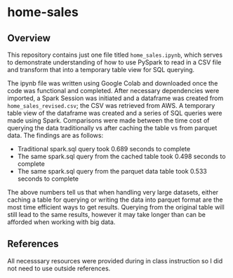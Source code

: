 # home-sales

## Overview

This repository contains just one file titled `home_sales.ipynb`, which serves to demonstrate understanding of how to use PySpark to read in a CSV file and transform that into a temporary table view for SQL querying.

The ipynb file was written using Google Colab and downloaded once the code was functional and completed. After necessary dependencies were imported, a Spark Session was initiated and a dataframe was created from `home_sales_revised.csv`; the CSV was retrieved from AWS. A temporary table view of the dataframe was created and a series of SQL queries were made using Spark. Comparisons were made between the time cost of querying the data traditionally vs after caching the table vs from parquet data. The findings are as follows:

- Traditional spark.sql query took 0.689 seconds to complete
- The same spark.sql query from the cached table took 0.498 seconds to complete
- The same spark.sql query from the parquet data table took 0.533 seconds to complete

The above numbers tell us that when handling very large datasets, either caching a table for querying or writing the data into parquet format are the most time efficient ways to get results. Querying from the original table will still lead to the same results, however it may take longer than can be afforded when working with big data.

## References

All necesssary resources were provided during in class instruction so I did not need to use outside references.
